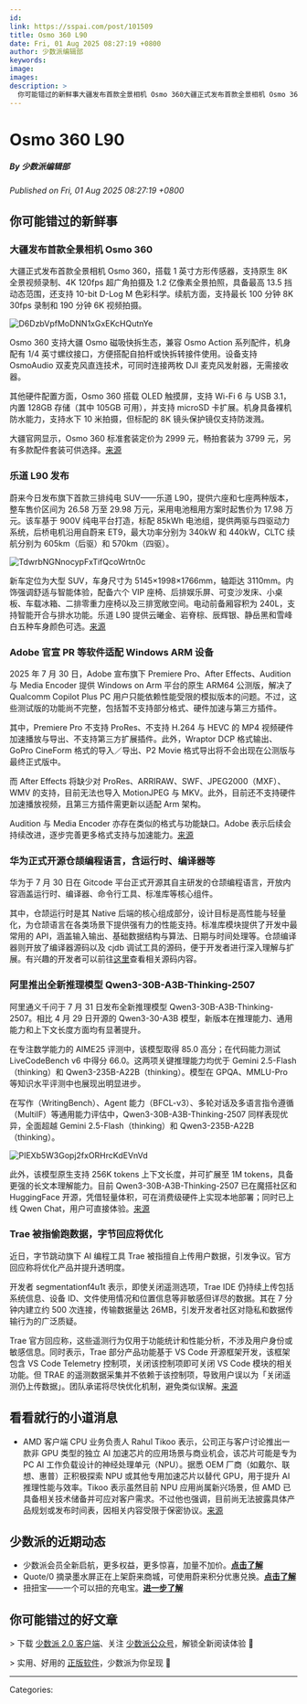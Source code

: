 ```yaml
---
id: 
link: https://sspai.com/post/101509
title: Osmo 360 L90
date: Fri, 01 Aug 2025 08:27:19 +0800
author: 少数派编辑部
keywords: 
image: 
images: 
description: >
  你可能错过的新鲜事大疆发布首款全景相机 Osmo 360大疆正式发布首款全景相机 Osmo 360，搭载 1 英寸方形传感器，支持原生 8K 全景视频录制、4K 120fps 超广角拍摄及 1.2 亿像素全景拍照，具备最高 13.5 挡动态范围，还支持 10-bit D-Log M 色彩科学。续航方面，支持最长 100 分钟 8K 30fps 录制和 190 分钟 6K 视频拍摄。Osmo 360 支持大疆 Osmo 磁吸快拆生态，兼容 Osmo Action 系列配件，机身配有 1/4 英寸螺纹接口，方便搭配自拍杆或快拆转接件使用。设备支持 OsmoAudio 双麦克风直连技术，可同时连接两枚 DJI 麦克风发射器，无需接收器。其他硬件配置方面，Osmo 360 搭载 OLED 触摸屏，支持 Wi-Fi 6 与 USB 3.1，内置
---
```

# Osmo 360 L90
##### By 少数派编辑部
_Published on Fri, 01 Aug 2025 08:27:19 +0800_

你可能错过的新鲜事
---------

### 大疆发布首款全景相机 Osmo 360

大疆正式发布首款全景相机 Osmo 360，搭载 1 英寸方形传感器，支持原生 8K 全景视频录制、4K 120fps 超广角拍摄及 1.2 亿像素全景拍照，具备最高 13.5 挡动态范围，还支持 10-bit D-Log M 色彩科学。续航方面，支持最长 100 分钟 8K 30fps 录制和 190 分钟 6K 视频拍摄。

![D6DzbVpfMoDNN1xGxEKcHQutnYe](https://cdnfile.sspai.com/editor/u_/d260ha5b34tc4iglj3o0.png?imageView2/2/w/1120/q/40/interlace/1/ignore-error/1)

Osmo 360 支持大疆 Osmo 磁吸快拆生态，兼容 Osmo Action 系列配件，机身配有 1/4 英寸螺纹接口，方便搭配自拍杆或快拆转接件使用。设备支持 OsmoAudio 双麦克风直连技术，可同时连接两枚 DJI 麦克风发射器，无需接收器。

其他硬件配置方面，Osmo 360 搭载 OLED 触摸屏，支持 Wi-Fi 6 与 USB 3.1，内置 128GB 存储（其中 105GB 可用），并支持 microSD 卡扩展。机身具备裸机防水能力，支持水下 10 米拍摄，但标配的 8K 镜头保护镜仅支持防泼溅。

大疆官网显示，Osmo 360 标准套装定价为 2999 元，畅拍套装为 3799 元，另有多款配件套装可供选择。[来源](https://www.dji.com/cn/360)

### 乐道 L90 发布

蔚来今日发布旗下首款三排纯电 SUV——乐道 L90，提供六座和七座两种版本，整车售价区间为 26.58 万至 29.98 万元，采用电池租用方案时起售价为 17.98 万元。该车基于 900V 纯电平台打造，标配 85kWh 电池组，提供两驱与四驱动力系统，后桥电机沿用自蔚来 ET9，最大功率分别为 340kW 和 440kW，CLTC 续航分别为 605km（后驱）和 570km（四驱）。

![TdwrbNGNnocypFxTifQcoWrtn0c](https://cdnfile.sspai.com/editor/u_/d260halb34tc4rfa7e9g.png?imageView2/2/w/1120/q/40/interlace/1/ignore-error/1)

新车定位为大型 SUV，车身尺寸为 5145×1998×1766mm，轴距达 3110mm。内饰强调舒适与智能体验，配备六个 VIP 座椅、后排娱乐屏、可变沙发床、小桌板、车载冰箱、二排零重力座椅以及三排宽敞空间。电动前备厢容积为 240L，支持智能开合与排水功能。乐道 L90 提供云曦金、岩脊棕、辰辉银、静岳黑和雪峰白五种车身颜色可选。[来源](https://www.onvo.cn/news/20250731001)

### Adobe 官宣 PR 等软件适配 Windows ARM 设备

2025 年 7 月 30 日，Adobe 宣布旗下 Premiere Pro、After Effects、Audition 与 Media Encoder 提供 Windows on Arm 平台的原生 ARM64 公测版，解决了 Qualcomm Copilot Plus PC 用户只能依赖性能受限的模拟版本的问题。不过，这些测试版的功能尚不完整，包括暂不支持部分格式、硬件加速与第三方插件。

其中，Premiere Pro 不支持 ProRes、不支持 H.264 与 HEVC 的 MP4 视频硬件加速播放与导出、不支持第三方扩展插件。此外，Wraptor DCP 格式输出、GoPro CineForm 格式的导入／导出、P2 Movie 格式导出将不会出现在公测版与最终正式版中。

而 After Effects 将缺少对 ProRes、ARRIRAW、SWF、JPEG2000（MXF）、WMV 的支持，目前无法也导入 MotionJPEG 与 MKV。此外，目前还不支持硬件加速播放视频，且第三方插件需更新以适配 Arm 架构。

Audition 与 Media Encoder 亦存在类似的格式与功能缺口。Adobe 表示后续会持续改进，逐步完善更多格式支持与加速能力。[来源](https://www.theverge.com/news/715769/adobe-windows-on-arm-premiere-pro-after-effects-beta-release)

### 华为正式开源仓颉编程语言，含运行时、编译器等

华为于 7 月 30 日在 Gitcode 平台正式开源其自主研发的仓颉编程语言，开放内容涵盖运行时、编译器、命令行工具、标准库等核心组件。

其中，仓颉运行时是其 Native 后端的核心组成部分，设计目标是高性能与轻量化，为仓颉语言在各类场景下提供强有力的性能支持。标准库模块提供了开发中最常用的 API，涵盖输入输出、基础数据结构与算法、日期与时间处理等。仓颉编译器则开放了编译器源码以及 cjdb 调试工具的源码，便于开发者进行深入理解与扩展。有兴趣的开发者可以前往[这里](https://gitcode.com/Cangjie/)查看相关源码内容。

### 阿里推出全新推理模型 Qwen3-30B-A3B-Thinking-2507

阿里通义千问于 7 月 31 日发布全新推理模型 Qwen3-30B-A3B-Thinking-2507。相比 4 月 29 日开源的 Qwen3-30-A3B 模型，新版本在推理能力、通用能力和上下文长度方面均有显著提升。

在专注数学能力的 AIME25 评测中，该模型取得 85.0 高分；在代码能力测试 LiveCodeBench v6 中得分 66.0。这两项关键推理能力均优于 Gemini 2.5-Flash（thinking）和 Qwen3-235B-A22B（thinking）。模型在 GPQA、MMLU-Pro 等知识水平评测中也展现出明显进步。

在写作（WritingBench）、Agent 能力（BFCL-v3）、多轮对话及多语言指令遵循（MultiIF）等通用能力评估中，Qwen3-30B-A3B-Thinking-2507 同样表现优异，全面超越 Gemini 2.5-Flash（thinking）和 Qwen3-235B-A22B（thinking）。

![PIEXb5W3Gopj2fxORHrcKdEVnVd](https://cdnfile.sspai.com/editor/u_/d260halb34tc4leckc1g.jpeg?imageView2/2/w/1120/q/40/interlace/1/ignore-error/1)

此外，该模型原生支持 256K tokens 上下文长度，并可扩展至 1M tokens，具备更强的长文本理解能力。目前 Qwen3-30B-A3B-Thinking-2507 已在魔搭社区和 HuggingFace 开源，凭借轻量体积，可在消费级硬件上实现本地部署；同时已上线 Qwen Chat，用户可直接体验。[来源](https://huggingface.co/Qwen/Qwen3-30B-A3B-Thinking-2507)

### Trae 被指偷跑数据，字节回应将优化

近日，字节跳动旗下 AI 编程工具 Trae 被指擅自上传用户数据，引发争议。官方回应称将优化产品并提升透明度。

开发者 segmentationf4u1t 表示，即使关闭遥测选项，Trae IDE 仍持续上传包括系统信息、设备 ID、文件使用情况和位置信息等非敏感但详尽的数据。其在 7 分钟内建立约 500 次连接，传输数据量达 26MB，引发开发者社区对隐私和数据传输行为的广泛质疑。

Trae 官方回应称，这些遥测行为仅用于功能统计和性能分析，不涉及用户身份或敏感信息。同时表示，Trae 部分产品功能基于 VS Code 开源框架开发，该框架包含 VS Code Telemetry 控制项，关闭该控制项即可关闭 VS Code 模块的相关功能。但 TRAE 的遥测数据采集并不依赖于该控制项，导致用户误以为「关闭遥测仍上传数据」。团队承诺将尽快优化机制，避免类似误解。[来源](https://github.com/segmentationf4u1t/trae_telemetry_research)

看看就行的小道消息
---------

-   AMD 客户端 CPU 业务负责人 Rahul Tikoo 表示，公司正与客户讨论推出一款非 GPU 类型的独立 AI 加速芯片的应用场景与商业机会，该芯片可能是专为 PC AI 工作负载设计的神经处理单元（NPU）。据悉 OEM 厂商（如戴尔、联想、惠普）正积极探索 NPU 或其他专用加速芯片以替代 GPU，用于提升 AI 推理性能与效率。Tikoo 表示虽然目前 NPU 应用尚属新兴场景，但 AMD 已具备相关技术储备并可应对客户需求。不过他也强调，目前尚无法披露具体产品规划或发布时间表，因相关内容受限于保密协议。[来源](https://www.crn.com/news/components-peripherals/2025/amd-we-re-exploring-discrete-gpu-alternative-for-pcs)

少数派的近期动态
--------

-   少数派会员全新启航，更多权益，更多惊喜，加量不加价。[**点击了解**](https://sspai.com/post/101440)
-   Quote/0 摘录墨水屏正在上架蔚来商城，可使用蔚来积分优惠兑换。[**点击了解**](https://l.nio.cn/i2XiUXn)
-   扭扭宝——一个可以扭的充电宝。[**进一步了解**](https://sspai.com/create/blacktime)

你可能错过的好文章
---------

\> 下载 [少数派 2.0 客户端](https://sspai.com/page/client)、关注 [少数派公众号](https://sspai.com/s/J71e)，解锁全新阅读体验 📰

\> 实用、好用的 [正版软件](https://sspai.com/mall)，少数派为你呈现 🚀

---
Categories: 